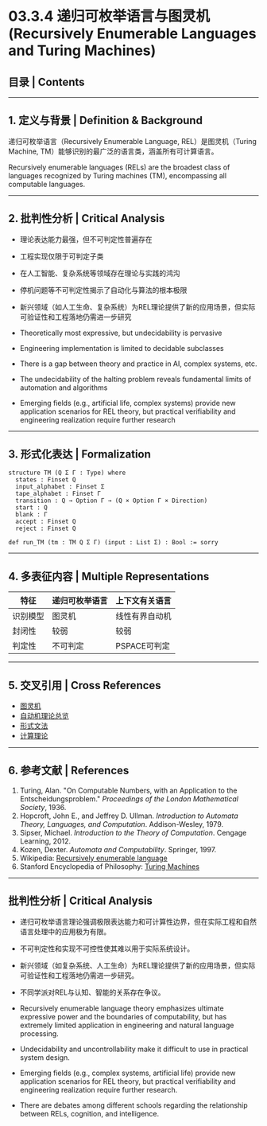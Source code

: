 # 03.3.4 递归可枚举语言与图灵机 (Recursively Enumerable Languages and Turing Machines)

## 目录 | Contents

---

## 1. 定义与背景 | Definition & Background

递归可枚举语言（Recursively Enumerable Language, REL）是图灵机（Turing Machine, TM）能够识别的最广泛的语言类，涵盖所有可计算语言。

Recursively enumerable languages (RELs) are the broadest class of languages recognized by Turing machines (TM), encompassing all computable languages.

---

## 2. 批判性分析 | Critical Analysis

- 理论表达能力最强，但不可判定性普遍存在
- 工程实现仅限于可判定子类
- 在人工智能、复杂系统等领域存在理论与实践的鸿沟
- 停机问题等不可判定性揭示了自动化与算法的根本极限
- 新兴领域（如人工生命、复杂系统）为REL理论提供了新的应用场景，但实际可验证性和工程落地仍需进一步研究

- Theoretically most expressive, but undecidability is pervasive
- Engineering implementation is limited to decidable subclasses
- There is a gap between theory and practice in AI, complex systems, etc.
- The undecidability of the halting problem reveals fundamental limits of automation and algorithms
- Emerging fields (e.g., artificial life, complex systems) provide new application scenarios for REL theory, but practical verifiability and engineering realization require further research

---

## 3. 形式化表达 | Formalization

```lean
structure TM (Q Σ Γ : Type) where
  states : Finset Q
  input_alphabet : Finset Σ
  tape_alphabet : Finset Γ
  transition : Q → Option Γ → (Q × Option Γ × Direction)
  start : Q
  blank : Γ
  accept : Finset Q
  reject : Finset Q

def run_TM (tm : TM Q Σ Γ) (input : List Σ) : Bool := sorry
```

---

## 4. 多表征内容 | Multiple Representations

| 特征 | 递归可枚举语言 | 上下文有关语言 |
|------|----------------|----------------|
| 识别模型 | 图灵机 | 线性有界自动机 |
| 封闭性 | 较弱 | 较弱 |
| 判定性 | 不可判定 | PSPACE可判定 |

---

## 5. 交叉引用 | Cross References

- [图灵机](../01_Automata_Theory/03.1.3_Turing_Machine.md)
- [自动机理论总览](README.md)
- [形式文法](../03.2_Formal_Grammars.md)
- [计算理论](README.md)

---

## 6. 参考文献 | References

1. Turing, Alan. "On Computable Numbers, with an Application to the Entscheidungsproblem." *Proceedings of the London Mathematical Society*, 1936.
2. Hopcroft, John E., and Jeffrey D. Ullman. *Introduction to Automata Theory, Languages, and Computation*. Addison-Wesley, 1979.
3. Sipser, Michael. *Introduction to the Theory of Computation*. Cengage Learning, 2012.
4. Kozen, Dexter. *Automata and Computability*. Springer, 1997.
5. Wikipedia: [Recursively enumerable language](https://en.wikipedia.org/wiki/Recursively_enumerable_language)
6. Stanford Encyclopedia of Philosophy: [Turing Machines](https://plato.stanford.edu/entries/turing-machine/)

---

## 批判性分析 | Critical Analysis

- 递归可枚举语言理论强调极限表达能力和可计算性边界，但在实际工程和自然语言处理中的应用极为有限。
- 不可判定性和实现不可控性使其难以用于实际系统设计。
- 新兴领域（如复杂系统、人工生命）为REL理论提供了新的应用场景，但实际可验证性和工程落地仍需进一步研究。
- 不同学派对REL与认知、智能的关系存在争议。

- Recursively enumerable language theory emphasizes ultimate expressive power and the boundaries of computability, but has extremely limited application in engineering and natural language processing.
- Undecidability and uncontrollability make it difficult to use in practical system design.
- Emerging fields (e.g., complex systems, artificial life) provide new application scenarios for REL theory, but practical verifiability and engineering realization require further research.
- There are debates among different schools regarding the relationship between RELs, cognition, and intelligence.
